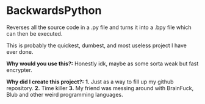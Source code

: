 # BackwardsPython
Reverses all the source code in a .py file and turns it into a .bpy file which can then be executed.



This is probably the quickest, dumbest, and most useless project I have ever done.

**Why would you use this?:**
  Honestly idk, maybe as some sorta weak but fast encrypter.

**Why did I create this project?:**
  **1.** Just as a way to fill up my github repository.
  **2.** Time killer
  **3.** My friend was messing around with BrainFuck, Blub and other weird programming languages.
